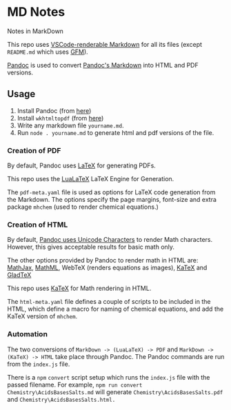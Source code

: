 # MD Notes

Notes in MarkDown

This repo uses [VSCode-renderable Markdown](https://code.visualstudio.com/docs/languages/markdown#_markdown-preview) for all its files (except `README.md` which uses [GFM](https://github.github.com/gfm/)).

[Pandoc](https://pandoc.org/) is used to convert [Pandoc's Markdown](https://pandoc.org/MANUAL.html#pandocs-markdown) into HTML and PDF versions.


## Usage

1. Install Pandoc (from [here](https://pandoc.org/installing.html))
2. Install `wkhtmltopdf` (from [here](https://wkhtmltopdf.org/downloads.html))
2. Write any markdown file `yourname.md`. 
3. Run `node . yourname.md` to generate html and pdf versions of the file.




### Creation of PDF

By default, Pandoc uses [LaTeX](https://www.latex-project.org/) for generating PDFs.

This repo uses the [LuaLaTeX](http://www.luatex.org/) LaTeX Engine for Generation.

The `pdf-meta.yaml` file is used as options for LaTeX code generation from the Markdown. The options specify the page margins, font-size and extra package `mhchem` (used to render chemical equations.)

### Creation of HTML

By default, [Pandoc uses Unicode Characters](https://pandoc.org/MANUAL.html#math-rendering-in-html) to render Math characters. However, this gives acceptable results for basic math only.

The other options provided by Pandoc to render math in HTML are: [MathJax](https://www.mathjax.org/), [MathML](https://developer.mozilla.org/en-US/docs/Web/MathML), WebTeX (renders equations as images), [KaTeX](https://katex.org/) and [GladTeX](https://humenda.github.io/GladTeX/)

This repo uses [KaTeX](https://katex.org/) for Math rendering in HTML.

The `html-meta.yaml` file defines a couple of scripts to be included in the HTML, which define a macro for naming of chemical equations, and add the KaTeX version of `mhchem`.

### Automation

The two conversions of `MarkDown -> (LuaLaTeX) -> PDF` and `MarkDown -> (KaTeX) -> HTML` take place through Pandoc. The Pandoc commands are run from the `index.js` file.

There is a `npm` `convert` script setup which runs the `index.js` file with the passed filename. For example, `npm run convert Chemistry\AcidsBasesSalts.md` will generate `Chemistry\AcidsBasesSalts.pdf` and `Chemistry\AcidsBasesSalts.html.`
